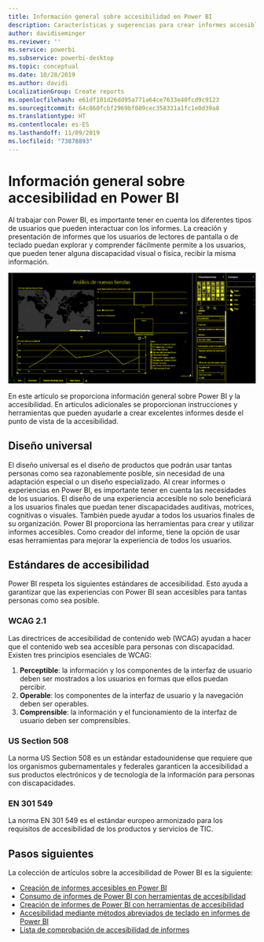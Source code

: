 ```yaml
---
title: Información general sobre accesibilidad en Power BI
description: Características y sugerencias para crear informes accesibles de Power BI Desktop
author: davidiseminger
ms.reviewer: ''
ms.service: powerbi
ms.subservice: powerbi-desktop
ms.topic: conceptual
ms.date: 10/28/2019
ms.author: davidi
LocalizationGroup: Create reports
ms.openlocfilehash: e61df101d26dd95a771a64ce7633e40fcd9c9123
ms.sourcegitcommit: 64c860fcbf2969bf089cec358331a1fc1e0d39a8
ms.translationtype: HT
ms.contentlocale: es-ES
ms.lasthandoff: 11/09/2019
ms.locfileid: "73878893"
---
```

# <a name="overview-of-accessibility-in-power-bi"></a>Información general sobre accesibilidad en Power BI
Al trabajar con Power BI, es importante tener en cuenta los diferentes tipos de usuarios que pueden interactuar con los informes. La creación y presentación de informes que los usuarios de lectores de pantalla o de teclado puedan explorar y comprender fácilmente permite a los usuarios, que pueden tener alguna discapacidad visual o física, recibir la misma información.

![Configuración de Windows de contraste alto](media/desktop-accessibility/accessibility-05b.png)

En este artículo se proporciona información general sobre Power BI y la accesibilidad. En artículos adicionales se proporcionan instrucciones y herramientas que pueden ayudarle a crear excelentes informes desde el punto de vista de la accesibilidad.

## <a name="universal-design"></a>Diseño universal

El diseño universal es el diseño de productos que podrán usar tantas personas como sea razonablemente posible, sin necesidad de una adaptación especial o un diseño especializado. Al crear informes o experiencias en Power BI, es importante tener en cuenta las necesidades de los usuarios. El diseño de una experiencia accesible no solo beneficiará a los usuarios finales que puedan tener discapacidades auditivas, motrices, cognitivas o visuales. También puede ayudar a todos los usuarios finales de su organización. Power BI proporciona las herramientas para crear y utilizar informes accesibles. Como creador del informe, tiene la opción de usar esas herramientas para mejorar la experiencia de todos los usuarios.

## <a name="accessibility-standards"></a>Estándares de accesibilidad

Power BI respeta los siguientes estándares de accesibilidad.  Esto ayuda a garantizar que las experiencias con Power BI sean accesibles para tantas personas como sea posible.

### <a name="wcag-21"></a>WCAG 2.1
Las directrices de accesibilidad de contenido web (WCAG) ayudan a hacer que el contenido web sea accesible para personas con discapacidad. Existen tres principios esenciales de WCAG:

1. **Perceptible**: la información y los componentes de la interfaz de usuario deben ser mostrados a los usuarios en formas que ellos puedan percibir.
2. **Operable**: los componentes de la interfaz de usuario y la navegación deben ser operables.
3. **Comprensible**: la información y el funcionamiento de la interfaz de usuario deben ser comprensibles.

### <a name="us-section-508"></a>US Section 508

La norma US Section 508 es un estándar estadounidense que requiere que los organismos gubernamentales y federales garanticen la accesibilidad a sus productos electrónicos y de tecnología de la información para personas con discapacidades.

### <a name="en-301-549"></a>EN 301 549
La norma EN 301 549 es el estándar europeo armonizado para los requisitos de accesibilidad de los productos y servicios de TIC.  



## <a name="next-steps"></a>Pasos siguientes

La colección de artículos sobre la accesibilidad de Power BI es la siguiente:

* [Creación de informes accesibles en Power BI](desktop-accessibility-creating-reports.md) 
* [Consumo de informes de Power BI con herramientas de accesibilidad](desktop-accessibility-consuming-tools.md)
* [Creación de informes de Power BI con herramientas de accesibilidad](desktop-accessibility-creating-tools.md)
* [Accesibilidad mediante métodos abreviados de teclado en informes de Power BI](desktop-accessibility-keyboard-shortcuts.md)
* [Lista de comprobación de accesibilidad de informes](desktop-accessibility-creating-reports.md#report-accessibility-checklist)


